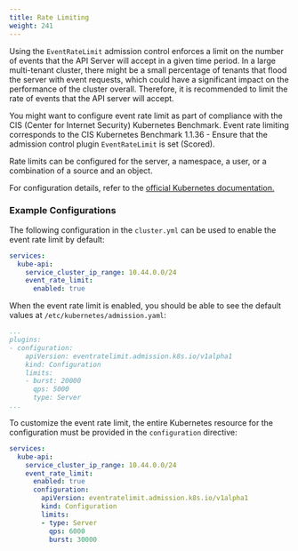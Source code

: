 ```yaml
---
title: Rate Limiting
weight: 241
---
```


Using the `EventRateLimit` admission control enforces a limit on the number of events that the API Server will accept in a given time period. In a large multi-tenant cluster, there might be a small percentage of tenants that flood the server with event requests, which could have a significant impact on the performance of the cluster overall. Therefore, it is recommended to limit the rate of events that the API server will accept.

You might want to configure event rate limit as part of compliance with the CIS (Center for Internet Security) Kubernetes Benchmark. Event rate limiting corresponds to the CIS Kubernetes Benchmark 1.1.36 - Ensure that the admission control plugin `EventRateLimit` is set (Scored).

Rate limits can be configured for the server, a namespace, a user, or a combination of a source and an object.

For configuration details, refer to the [official Kubernetes documentation.](https://kubernetes.io/docs/reference/access-authn-authz/admission-controllers/#eventratelimit)

### Example Configurations

The following configuration in the `cluster.yml` can be used to enable the event rate limit by default:

```yaml
services:
  kube-api:
    service_cluster_ip_range: 10.44.0.0/24
    event_rate_limit:
      enabled: true
```

When the event rate limit is enabled, you should be able to see the default values at `/etc/kubernetes/admission.yaml`:

```yaml
...
plugins:
- configuration:
    apiVersion: eventratelimit.admission.k8s.io/v1alpha1
    kind: Configuration
    limits:
    - burst: 20000
      qps: 5000
      type: Server
...
```

To customize the event rate limit, the entire Kubernetes resource for the configuration must be provided in the `configuration` directive:

```yaml
services:
  kube-api:
    service_cluster_ip_range: 10.44.0.0/24
    event_rate_limit:
      enabled: true
      configuration:
        apiVersion: eventratelimit.admission.k8s.io/v1alpha1
        kind: Configuration
        limits:
        - type: Server
          qps: 6000
          burst: 30000
```